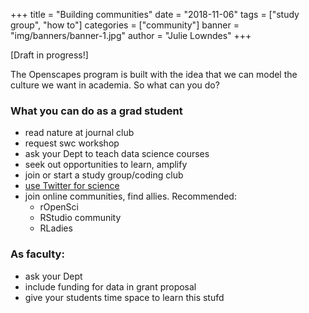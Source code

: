 +++
title = "Building communities"
date = "2018-11-06"
tags = ["study group", "how to"]
categories = ["community"]
banner = "img/banners/banner-1.jpg"
author = "Julie Lowndes"
+++

[Draft in progress!]

The Openscapes program is built with the idea that we can model the culture we want in academia. So what can you do?

### What you can do as a grad student

- read nature at journal club
- request swc workshop
- ask your Dept to teach data science courses
- seek out opportunities to learn, amplify
- join or start a study group/coding club
- [use Twitter for science]()
- join online communities, find allies. Recommended: 
    - rOpenSci
    - RStudio community
    - RLadies

### As faculty:

- ask your Dept 
- include funding for data in grant proposal
- give your students time space to learn this stufd
